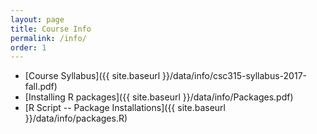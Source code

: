 ```yaml
---
layout: page
title: Course Info 
permalink: /info/
order: 1
---
```


* [Course Syllabus]({{ site.baseurl }}/data/info/csc315-syllabus-2017-fall.pdf)
* [Installing R packages]({{ site.baseurl }}/data/info/Packages.pdf) 
* [R Script -- Package Installations]({{ site.baseurl }}/data/info/packages.R) 
